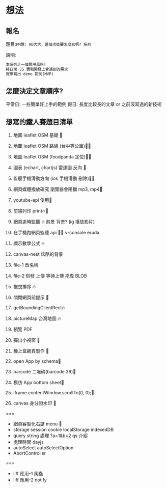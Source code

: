 # 想法

## 報名

題目:`PM說: RD大大，這個功能要怎麼寫啊? 系列`

說明:

```md
本系列走一個實用風格!
將日常 JS 實戰開發上會遇到的需求
實際寫出 demo 範例(MVP)
```

## 怎麼決定文章順序?

平常日: 一些簡單好上手的範例
假日: 長度比較長的文章 or 之前沒寫過的新技術

## 想寫的鐵人賽題目清單

1. 地圖 leaflet OSM 基礎 📗
2. 地圖 leaflet OSM 路線 (台中等公車)📗🔥
3. 地圖 leaflet OSM (foodpanda 定位)📗🔥
4. 圖表 (echart, chartjs)
   雷達圖 反向 📗

5. 監聽手機滑動方向 (ios 手機滑動 刪除)📱📗
6. 網頁媒體撥放研究 瀏覽器會阻擋 mp3, mp4📗
7. youtube-api 使用📗
8. 前端列印 print🔥📗
9. 網頁逾時監聽 🔥
   前景 背景? (ig 播放影片)
10. 在手機跑網頁監聽 api 📱📗
    v-console
    eruda
11. 顯示數學公式 🔥
12. canvas-nest 炫酷的背景
13. file-1 改名稱
14. file-2 併發 上傳 等待上傳
    拖曳 BLOB
15. 拖曳排序 🔥

16. 關閉網頁前提示 📗

17. getBoundingClientRect🔥

18. pictureMap 台灣地圖 🔥
19. 預覽 PDF
20. 彈出小視窗 📗
21. 機上盒網頁製作 📱
22. open App by schema📱

23. barcode 二唯碼(barcode 39)📗
24. 模仿 App bottom sheet📱
25. iframe.contentWindow.scrollTo(0, 0);📗
26. canvas.身分證水印 📱

===

- 網頁客製化右鍵 menu 📗
- storage
  session cookie localStorage indexedDB
- query string 處理
  ?a=1&b=2
  qs 介紹
- 處理時間
  dayjs
- autoSelect
  autoSelectOption
- AbortController

===

- liff 應用-1 爬蟲
- liff 應用-2 notify
